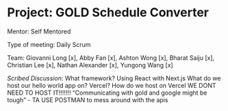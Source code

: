 # Project: GOLD Schedule Converter

Mentor: Self Mentored

Type of meeting: Daily Scrum

Team: Giovanni Long [x], Abby Fan [x], Ashton Wong [x], Bharat Saiju [x], Christian Lee [x], Nathan Alexander [x], Yungong Wang [x]

*Scribed Discussion*:
What framework?
Using React with Next.js
What do we host our hello world app on?
Vercel?
	How do we host on Vercel
	WE DONT NEED TO HOST IT!!!!!!!
“Communicating with gold and google might be tough” - TA
USE POSTMAN to mess around with the apis